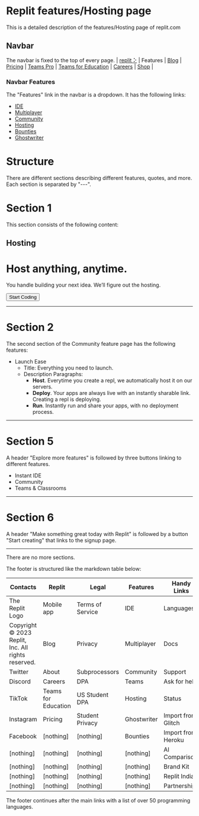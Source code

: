 # Replit features/Hosting page
This is a detailed description of the features/Hosting page of replit.com

## Navbar
The navbar is fixed to the top of every page.
| [replit ⠕](https://replit.com/) | Features | [Blog](https://blog.replit.com/) | [Pricing](https://replit.com/pricing) | [Teams Pro](https://replit.com/site/teams-pro) | [Teams for Education](https://replit.com/site/teams-for-education) | [Careers](https://replit.com/site/careers) | [Shop](https://shop.replit.com/) | 

### Navbar Features
The "Features" link in the navbar is a dropdown.  It has the following links:
 - [IDE](https://replit.com/site/ide)
 - [Multiplayer](https://replit.com/site/multiplayer)
 - [Community](https://replit.com/site/community)
 - [Hosting](https://replit.com/site/hosting)
 - [Bounties](https://replit.com/site/bounties)
 - [Ghostwriter](https://replit.com/site/ghostwriter)

# Structure
There are different sections describing different features, quotes, and more.  Each section is separated by "---".

# Section 1
This section consists of the following content:

## Hosting
# Host anything, anytime.
You handle building your next idea. We’ll figure out the hosting.
<!--The button links to the signup page-->
<button>Start Coding</button>

---

# Section 2
The second section of the Community feature page has the following features:

 - Launch Ease
   - Title: Everything you need to launch.
   - Description Paragraphs:
     - **Host**. Everytime you create a repl, we automatically host it on our servers.
     - **Deploy**. Your apps are always live with an instantly sharable link. Creating a repl is deploying.
     - **Run**. Instantly run and share your apps, with no deployment process.

---

# Section 5
A header "Explore more features" is followed by three buttons linking to different features.

 - Instant IDE
 - Community
 - Teams & Classrooms

---

# Section 6
A header "Make something great today with Replit" is followed by a button "Start creating" that links to the signup page.

---

There are no more sections.

The footer is structured like the markdown table below:

| Contacts | Replit | Legal | Features | Handy Links |
|-|-|-|-|-|
| The Replit Logo | Mobile app | Terms of Service | IDE | Languages |
| Copyright © 2023 Replit, Inc. All rights reserved. | Blog | Privacy | Multiplayer | Docs |
| Twitter | About | Subprocessors | Community | Support |
| Discord | Careers | DPA | Teams | Ask for help
| TikTok | Teams for Education | US Student DPA | Hosting | Status
| Instagram | Pricing | Student Privacy | Ghostwriter | Import from Glitch
| Facebook | [nothing] | [nothing] | Bounties | Import from Heroku
| [nothing] | [nothing] | [nothing] | [nothing] | AI Comparison
| [nothing] | [nothing] | [nothing] | [nothing] | Brand Kit
| [nothing] | [nothing] | [nothing] | [nothing] | Replit India
| [nothing] | [nothing] | [nothing] | [nothing] | Partnerships

The footer continues after the main links with a list of over 50 programming languages.